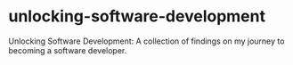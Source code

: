 # unlocking-software-development
Unlocking Software Development: A collection of findings on my journey to becoming a software developer.
